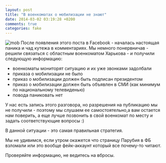 ```yaml
---
layout: post
title: "В военкоматах о мобилизации не знают"
date: 2014-03-02 03:19:28 +0200
comments: true
categories: fake
---
```

![mob](http://d.pr/i/5BRh+)
После появления этого поста в Facebook - началась настоящая паника и чад кутежа в комментариях. Мы немного понервничав - решили связаться с областным военкоматом Харькова - и получили следующую информацию:

- военкоматы мониторят ситуацию и их уже звонками задолбали
- приказа о мобилизации не было
- приказ о мобилизации должен быть подписан президентом
- приказ о мобилизации должен быть объявлен в СМИ (как минимум по национальному телевиденью)
- повода паниковать нет

У нас есть запись этого разговора, но разрешения на публикацию мы не получили - поэтому мы слушаем ее самостоятельно,а вам остается нам поверить, а еще лучше позвонить в свой военкомат по месту и задать соответствующие вопросы :)

В данной ситуации - это самая правильная стратегия.

Мы не удивимся, если утром окажется что страницу Парубия в ФБ взломали или это вообще фейк-аккаунт который все почему-то читают.

Проверяйте информацию, не ведитесь на вбросы.
